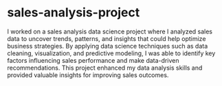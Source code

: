 # sales-analysis-project
I worked on a sales analysis data science project where I analyzed sales data to uncover trends, patterns, and insights that could help optimize business strategies. By applying data science techniques such as data cleaning, visualization, and predictive modeling, I was able to identify key factors influencing sales performance and make data-driven recommendations. This project enhanced my data analysis skills and provided valuable insights for improving sales outcomes.
